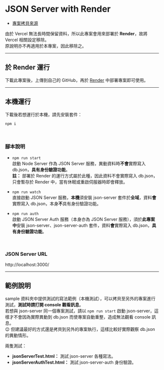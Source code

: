 # JSON Server with Render

- [專案拷貝來源](https://github.com/gonsakon/json-server-vercel)

由於 Vercel 無法長時間保留資料，所以此專案會用來部署於 **Render**，故將 Vercel 相關設定移除。<br>
原說明亦不再適用於本專案，因此移除之。

---

## 於 Render 運行
下載此專案後，上傳到自己的 GitHub，再於 [Render](https://render.com/) 中部署專案即可使用。

---

## 本機運行
下載後若想運行於本機，請先安裝套件：
```javascript
npm i
```

<br>

### 腳本說明
- `npm run start`<br>
  啟動 Node Server 作為 JSON Server 服務，異動資料時**不會**實際寫入 db.json，**具有身份驗證功能**。<br>
  **註：** 部署於 Render 的運行方式屬於此種，因此資料不會實際寫入 db.json，只會暫存於 Render 中，當有休眠或重啟伺服器時即會釋放。
  
- `npm run watch`<br>
  直接啟動 JSON Server 服務，**本機**須安裝 json-server 套件於**全域**，資料**會**實際寫入 db.json，本身**不**具有身份驗證功能。
  
- `npm run auth`<br>
  啟動 JSON Server Auth 服務（本身亦為 JSON Server 服務），須於**此專案中**安裝 json-server、json-server-auth 套件，資料**會**實際寫入 db.json，**具有身份驗證功能**。

<br>

### JSON Server URL
http://localhost:3000/

---

## 範例說明
sample 資料夾中提供測試的寫法範例（本機測試），可以拷貝至另外的專案進行測試，**測試時請打開 console 觀看訊息**。<br>
若想與 json-server 同一個專案測試，請以 `npm run start` 啟動 json-server，這樣才不會因為實際異動到 db.json 而使專案自動重整，造成無法觀看 console 訊息。<br>
😉 但建議最好的方式還是拷貝到另外的專案執行，這樣比較好實際觀察 db.json 的異動情形。<br>

兩隻測試：
- **jsonServerTest.html：** 測試 json-server 各種寫法。
- **jsonServerAuthTest.html：** 測試 json-server-auth 身份驗證。
